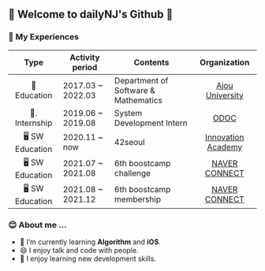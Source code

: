 ## 👋 Welcome to dailyNJ's Github 👋

### 🎡 My Experiences
|Type|Activity period|Contents|Organization|
|:--:|---------------|--------|:----------:|
|🏫  Education|2017.03 ~ 2022.03|Department of Software & Mathematics|[Ajou University](https://www.ajou.ac.kr/kr/index.do)|
|🏢. Internship|2019.06 ~ 2019.08|System Development Intern|[ODOC](https://thefillit.com/)|
|🖥  SW Education|2020.11 ~ now|42seoul|[Innovation Academy](https://42seoul.kr/seoul42/contents/view?contentsNo=13&level=2&menuNo=28&gclid=Cj0KCQjwvO2IBhCzARIsALw3ASp80wUAlxFIl9RwSJyaV5Sdf157R21XD_puyYgo3IWi3ZtsEvAgoM8aAuFpEALw_wcB)|
|🖥  SW Education|2021.07 ~ 2021.08|6th boostcamp challenge|[NAVER CONNECT](https://www.connect.or.kr/)|
|🖥  SW Education|2021.08 ~ 2021.12|6th boostcamp membership|[NAVER CONNECT](https://www.connect.or.kr/)|


### 😊 About me ...    
<!--<a href="mailto:najeong.lee12@gmail.com" target="_blank"><img src="https://img.shields.io/badge/Gmail-EA4335?style=flat-square&logo=Gmail&logoColor=white"/></a> <a href="https://80000coding.notion.site/s-846290593fdd4a1b9705ad1ea7d82993" target="_blank"><img src="https://img.shields.io/badge/Notion-FFE146?style=flat-square&logo=Notion&logoColor=white"/></a>
<a href="https://dailylifeofdeveloper.tistory.com/" target="_blank"><img src="https://img.shields.io/badge/Tech_Blog-4285F4?style=flat-square&logo=&logoColor=white"/></a>-->
- 🌱 I’m currently learning **Algorithm** and **iOS**.
- 😄 I enjoy talk and code with people.
- 📝 I enjoy learning new development skills.


<!--
**dailynj/dailynj** is a ✨ _special_ ✨ repository because its `README.md` (this file) appears on your GitHub profile.

Here are some ideas to get you started:

- 🔭 I’m currently working on ...
- 🌱 I’m currently learning ...
- 👯 I’m looking to collaborate on ...
- 🤔 I’m looking for help with ...
- 💬 Ask me about ...
- 📫 How to reach me: ...
- 😄 Pronouns: ...
- ⚡ Fun fact: ....
-->
